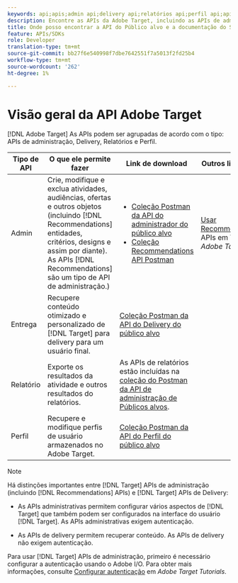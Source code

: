 ```yaml
---
keywords: api;apis;admin api;delivery api;relatórios api;perfil api;api
description: Encontre as APIs da Adobe Target, incluindo as APIs de administração, Delivery, Relatórios e Perfil.
title: Onde posso encontrar a API do Público alvo e a documentação do SDK?
feature: APIs/SDKs
role: Developer
translation-type: tm+mt
source-git-commit: bb27f6e540998f7dbe7642551f7a5013f2fd25b4
workflow-type: tm+mt
source-wordcount: '262'
ht-degree: 1%

---
```



# Visão geral da API Adobe Target

[!DNL Adobe Target] As APIs podem ser agrupadas de acordo com o tipo: APIs de administração, Delivery, Relatórios e Perfil.

| Tipo de API | O que ele permite fazer | Link de download | Outros links úteis |
| --- | --- | --- |--- |
| Admin | Crie, modifique e exclua atividades, audiências, ofertas e outros objetos (incluindo [!DNL Recommendations] entidades, critérios, designs e assim por diante). As APIs [!DNL Recommendations] são um tipo de API de administração.) | <UL><li>[Coleção Postman da API do administrador do público alvo](https://developers.adobetarget.com/api/#admin-postman-collection)</li><li>[Coleção Recommendations API Postman](https://developers.adobetarget.com/api/recommendations/#section/Postman)</li></ul> | [Usar Recommendations ](https://experienceleague.adobe.com/docs/target-learn/recommendations-api-tutorial/recs-api-overview.html) APIs em Tutorials  *Adobe Target* |
| Entrega | Recupere conteúdo otimizado e personalizado de [!DNL Target] para delivery para um usuário final. | [Coleção Postman da API do Delivery do público alvo](https://developers.adobetarget.com/api/delivery-api/#section/Getting-Started/Postman-Collection) |  |
| Relatório | Exporte os resultados da atividade e outros resultados do relatórios. | As APIs de relatórios estão incluídas na [coleção do Postman da API de administração de Públicos alvos](https://developers.adobetarget.com/api/#admin-postman-collection). |  |
| Perfil | Recupere e modifique perfis de usuário armazenados no Adobe Target. | [Coleção Postman da API do Perfil do público alvo](https://developers.adobetarget.com/api/#profiles) |  |

>[!NOTE]
>
>Há distinções importantes entre [!DNL Target] APIs de administração (incluindo [!DNL Recommendations] APIs) e [!DNL Target] APIs de Delivery:
>
>* As APIs administrativas permitem configurar vários aspectos de [!DNL Target] que também podem ser configurados na interface do usuário [!DNL Target]. As APIs administrativas exigem autenticação.
   >
   >
* As APIs de delivery permitem recuperar conteúdo. As APIs de delivery não exigem autenticação.
>
>
Para usar [!DNL Target] APIs de administração, primeiro é necessário configurar a autenticação usando o Adobe I/O. Para obter mais informações, consulte [Configurar autenticação](https://experienceleague.adobe.com/docs/target-learn/tutorials/apis/configure-io-target-integration.html) em *Adobe Target Tutorials*.
